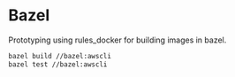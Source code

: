 # Bazel

Prototyping using rules_docker for building images in bazel.

```bash
bazel build //bazel:awscli
bazel test //bazel:awscli
```